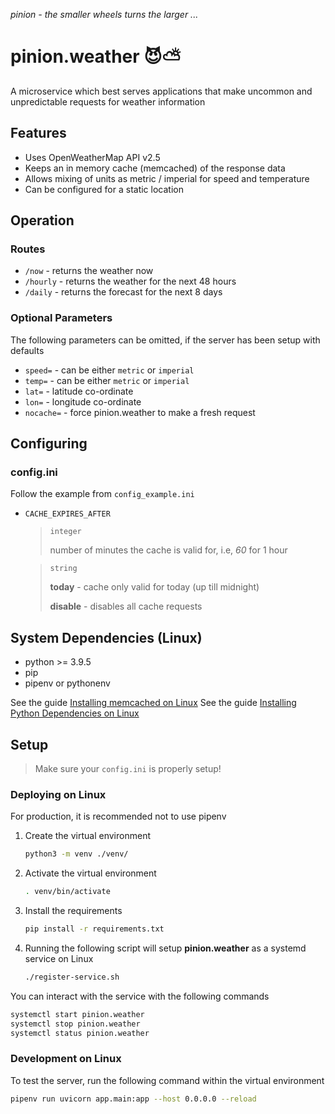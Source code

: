 _pinion - the smaller wheels turns the larger ..._

# pinion.weather 😈⛅

A microservice which best serves applications that make uncommon and unpredictable requests for weather information

## Features

- Uses OpenWeatherMap API v2.5
- Keeps an in memory cache (memcached) of the response data
- Allows mixing of units as metric / imperial for speed and temperature
- Can be configured for a static location

## Operation

### Routes

- `/now` - returns the weather now
- `/hourly` - returns the weather for the next 48 hours
- `/daily` - returns the forecast for the next 8 days

### Optional Parameters

The following parameters can be omitted, if the server has been setup with defaults

- `speed=` - can be either `metric` or `imperial`
- `temp=` - can be either `metric` or `imperial`
- `lat=` - latitude co-ordinate
- `lon=` - longitude co-ordinate
- `nocache=` - force pinion.weather to make a fresh request

## Configuring

### config.ini

Follow the example from `config_example.ini`

- `CACHE_EXPIRES_AFTER`
   > `integer`
   > 
   > number of minutes the cache is valid for, i.e, _60_ for 1 hour
   
   > `string`
   > 
   > **today** - cache only valid for today (up till midnight)
   > 
   > **disable** - disables all cache requests

## System Dependencies (Linux)

- python >= 3.9.5
- pip
- pipenv or pythonenv

See the guide [Installing memcached on Linux](./INSTALLING_MEMCACHED.md)
See the guide [Installing Python Dependencies on Linux](./INSTALLING_PYTHON_DEPENDENCIES.md)

## Setup

> Make sure your `config.ini` is properly setup!

### Deploying on Linux

For production, it is recommended not to use pipenv

1. Create the virtual environment

   ```bash
   python3 -m venv ./venv/
   ```

2. Activate the virtual environment
   
   ```bash
   . venv/bin/activate
   ```
   
3. Install the requirements
   
   ```bash
   pip install -r requirements.txt
   ```

4. Running the following script will setup **pinion.weather** as a systemd service on Linux

   ```bash
   ./register-service.sh
   ```

You can interact with the service with the following commands

```bash
systemctl start pinion.weather
systemctl stop pinion.weather
systemctl status pinion.weather
```

### Development on Linux

To test the server, run the following command within the virtual environment

```bash
pipenv run uvicorn app.main:app --host 0.0.0.0 --reload
```
